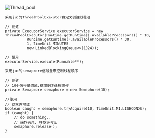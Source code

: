 ![Thread_pool](https://user-images.githubusercontent.com/11711898/161199222-927ff489-23d3-4420-8d36-2bd91d00d2ed.png)
```
采用juc的ThreadPoolExecutor自定义创建线程池

// 创建
private ExecutorService executorService = new ThreadPoolExecutor(Runtime.getRuntime().availableProcessors() * 10,
          Runtime.getRuntime().availableProcessors() * 30,
          1, TimeUnit.MINUTES,
          new LinkedBlockingQueue<>(1024));
          
// 使用
executorService.execute(Runnable**);
```

```
采用juc的semaphore信号量来控制线程顺序

// 创建
// 10个信号量资源,获取到才处理操作
private Semaphore semaphore = new Semaphore(10);

//使用
// 获取许可证
boolean caught = semaphore.tryAcquire(10, TimeUnit.MILLISECONDS);
if (caught) {
    // do something...
    // 操作完成, 释放许可证
    semaphore.release();
}
```
